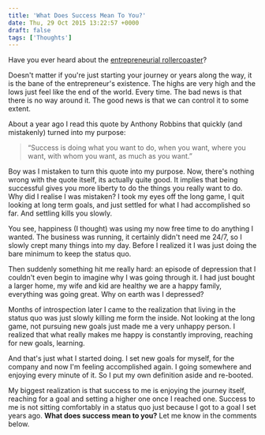 ```yaml
---
title: 'What Does Success Mean To You?'
date: Thu, 29 Oct 2015 13:22:57 +0000
draft: false
tags: ['Thoughts']
---
```


Have you ever heard about the [entrepreneurial rollercoaster](http://fourhourworkweek.com/2008/10/03/harnessing-entrepreneurial-manic-depression-making-the-rollercoaster-work-for-you/)?

<!--more-->

Doesn't matter if you're just starting your journey or years along the way, it is the bane of the entrepreneur's existence. The highs are very high and the lows just feel like the end of the world. Every time. The bad news is that there is no way around it. The good news is that we can control it to some extent.

About a year ago I read this quote by Anthony Robbins that quickly (and mistakenly) turned into my purpose:

> “Success is doing what you want to do, when you want, where you want, with whom you want, as much as you want.”

Boy was I mistaken to turn this quote into my purpose. Now, there's nothing wrong with the quote itself, its actually quite good. It implies that being successful gives you more liberty to do the things you really want to do. Why did I realise I was mistaken? I took my eyes off the long game, I quit looking at long term goals, and just settled for what I had accomplished so far. And settling kills you slowly.

You see, happiness (I thought) was using my now free time to do anything I wanted. The business was running, it certainly didn't need me 24/7, so I slowly crept many things into my day. Before I realized it I was just doing the bare minimum to keep the status quo.

Then suddenly something hit me really hard: an episode of depression that I couldn't even begin to imagine why I was going through it. I had just bought a larger home, my wife and kid are healthy we are a happy family, everything was going great. Why on earth was I depressed?

Months of introspection later I came to the realization that living in the status quo was just slowly killing me form the inside. Not looking at the long game, not pursuing new goals just made me a very unhappy person. I realized that what really makes me happy is constantly improving, reaching for new goals, learning.

And that's just what I started doing. I set new goals for myself, for the company and now I'm feeling accomplished again. I going somewhere and enjoying every minute of it. So I put my own definition aside and re-booted.

My biggest realization is that success to me is enjoying the journey itself, reaching for a goal and setting a higher one once I reached one. Success to me is not sitting comfortably in a status quo just because I got to a goal I set years ago. **What does success mean to you?** Let me know in the comments below.
